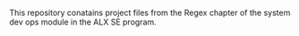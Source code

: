 This repository conatains project files from the Regex chapter of the system dev ops module in the ALX SE program.

